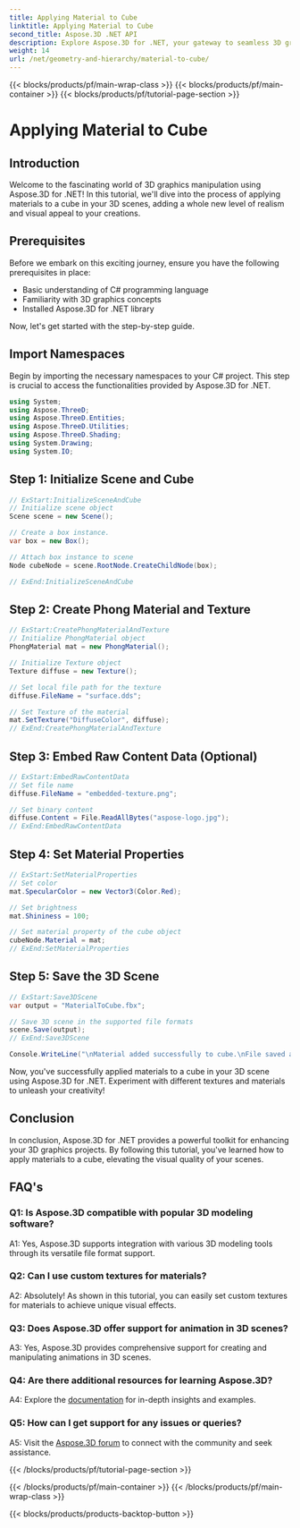 ```yaml
---
title: Applying Material to Cube 
linktitle: Applying Material to Cube 
second_title: Aspose.3D .NET API
description: Explore Aspose.3D for .NET, your gateway to seamless 3D graphics manipulation. Apply materials effortlessly, enhance realism, and elevate your projects.
weight: 14
url: /net/geometry-and-hierarchy/material-to-cube/
---
```


{{< blocks/products/pf/main-wrap-class >}}
{{< blocks/products/pf/main-container >}}
{{< blocks/products/pf/tutorial-page-section >}}

# Applying Material to Cube

## Introduction

Welcome to the fascinating world of 3D graphics manipulation using Aspose.3D for .NET! In this tutorial, we'll dive into the process of applying materials to a cube in your 3D scenes, adding a whole new level of realism and visual appeal to your creations.

## Prerequisites

Before we embark on this exciting journey, ensure you have the following prerequisites in place:

- Basic understanding of C# programming language
- Familiarity with 3D graphics concepts
- Installed Aspose.3D for .NET library

Now, let's get started with the step-by-step guide.

## Import Namespaces

Begin by importing the necessary namespaces to your C# project. This step is crucial to access the functionalities provided by Aspose.3D for .NET.

```csharp
using System;
using Aspose.ThreeD;
using Aspose.ThreeD.Entities;
using Aspose.ThreeD.Utilities;
using Aspose.ThreeD.Shading;
using System.Drawing;
using System.IO;
```

## Step 1: Initialize Scene and Cube

```csharp
// ExStart:InitializeSceneAndCube
// Initialize scene object
Scene scene = new Scene();

// Create a box instance.
var box = new Box();

// Attach box instance to scene
Node cubeNode = scene.RootNode.CreateChildNode(box);

// ExEnd:InitializeSceneAndCube
```

## Step 2: Create Phong Material and Texture

```csharp
// ExStart:CreatePhongMaterialAndTexture
// Initialize PhongMaterial object
PhongMaterial mat = new PhongMaterial();

// Initialize Texture object
Texture diffuse = new Texture();

// Set local file path for the texture
diffuse.FileName = "surface.dds";

// Set Texture of the material
mat.SetTexture("DiffuseColor", diffuse);
// ExEnd:CreatePhongMaterialAndTexture
```

## Step 3: Embed Raw Content Data (Optional)

```csharp
// ExStart:EmbedRawContentData
// Set file name
diffuse.FileName = "embedded-texture.png";

// Set binary content
diffuse.Content = File.ReadAllBytes("aspose-logo.jpg");
// ExEnd:EmbedRawContentData
```

## Step 4: Set Material Properties

```csharp
// ExStart:SetMaterialProperties
// Set color
mat.SpecularColor = new Vector3(Color.Red);

// Set brightness
mat.Shininess = 100;

// Set material property of the cube object
cubeNode.Material = mat;
// ExEnd:SetMaterialProperties
```

## Step 5: Save the 3D Scene

```csharp
// ExStart:Save3DScene
var output = "MaterialToCube.fbx";

// Save 3D scene in the supported file formats
scene.Save(output);
// ExEnd:Save3DScene

Console.WriteLine("\nMaterial added successfully to cube.\nFile saved at " + output);
```

Now, you've successfully applied materials to a cube in your 3D scene using Aspose.3D for .NET. Experiment with different textures and materials to unleash your creativity!

## Conclusion

In conclusion, Aspose.3D for .NET provides a powerful toolkit for enhancing your 3D graphics projects. By following this tutorial, you've learned how to apply materials to a cube, elevating the visual quality of your scenes.

## FAQ's

### Q1: Is Aspose.3D compatible with popular 3D modeling software?

A1: Yes, Aspose.3D supports integration with various 3D modeling tools through its versatile file format support.

### Q2: Can I use custom textures for materials?

A2: Absolutely! As shown in this tutorial, you can easily set custom textures for materials to achieve unique visual effects.

### Q3: Does Aspose.3D offer support for animation in 3D scenes?

A3: Yes, Aspose.3D provides comprehensive support for creating and manipulating animations in 3D scenes.

### Q4: Are there additional resources for learning Aspose.3D?

A4: Explore the [documentation](https://reference.aspose.com/3d/net/) for in-depth insights and examples.

### Q5: How can I get support for any issues or queries?

A5: Visit the [Aspose.3D forum](https://forum.aspose.com/c/3d/18) to connect with the community and seek assistance.

{{< /blocks/products/pf/tutorial-page-section >}}

{{< /blocks/products/pf/main-container >}}
{{< /blocks/products/pf/main-wrap-class >}}

{{< blocks/products/products-backtop-button >}}
